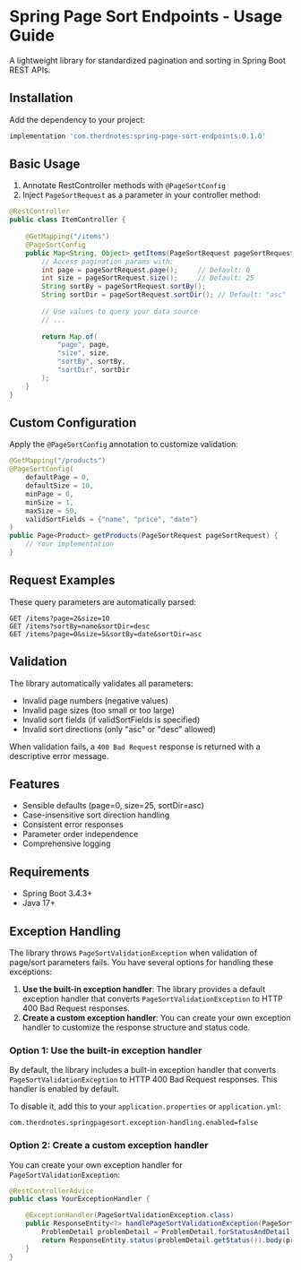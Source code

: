 # Spring Page Sort Endpoints - Usage Guide

A lightweight library for standardized pagination and sorting in Spring Boot REST APIs.

## Installation

Add the dependency to your project:

```gradle
implementation 'com.therdnotes:spring-page-sort-endpoints:0.1.0'
```

## Basic Usage

1. Annotate RestController methods with `@PageSortConfig`
2. Inject `PageSortRequest` as a parameter in your controller method:

```java
@RestController
public class ItemController {
    
    @GetMapping("/items")
    @PageSortConfig
    public Map<String, Object> getItems(PageSortRequest pageSortRequest) {
        // Access pagination params with:
        int page = pageSortRequest.page();     // Default: 0
        int size = pageSortRequest.size();     // Default: 25
        String sortBy = pageSortRequest.sortBy();
        String sortDir = pageSortRequest.sortDir(); // Default: "asc"
        
        // Use values to query your data source
        // ...
        
        return Map.of(
            "page", page,
            "size", size,
            "sortBy", sortBy,
            "sortDir", sortDir
        );
    }
}
```

## Custom Configuration

Apply the `@PageSortConfig` annotation to customize validation:

```java
@GetMapping("/products")
@PageSortConfig(
    defaultPage = 0,
    defaultSize = 10,
    minPage = 0,
    minSize = 1,
    maxSize = 50,
    validSortFields = {"name", "price", "date"}
)
public Page<Product> getProducts(PageSortRequest pageSortRequest) {
    // Your implementation
}
```

## Request Examples

These query parameters are automatically parsed:

```
GET /items?page=2&size=10
GET /items?sortBy=name&sortDir=desc
GET /items?page=0&size=5&sortBy=date&sortDir=asc
```

## Validation

The library automatically validates all parameters:
- Invalid page numbers (negative values)
- Invalid page sizes (too small or too large)
- Invalid sort fields (if validSortFields is specified)
- Invalid sort directions (only "asc" or "desc" allowed)

When validation fails, a `400 Bad Request` response is returned with a descriptive error message.

## Features

- Sensible defaults (page=0, size=25, sortDir=asc)
- Case-insensitive sort direction handling
- Consistent error responses
- Parameter order independence
- Comprehensive logging

## Requirements

- Spring Boot 3.4.3+
- Java 17+

## Exception Handling

The library throws `PageSortValidationException` when validation of page/sort parameters fails. You have several options for handling these exceptions:
1. **Use the built-in exception handler**: The library provides a default exception handler that converts `PageSortValidationException` to HTTP 400 Bad Request responses.
2. **Create a custom exception handler**: You can create your own exception handler to customize the response structure and status code.

### Option 1: Use the built-in exception handler

By default, the library includes a built-in exception handler that converts `PageSortValidationException` to HTTP 400 Bad Request responses. This handler is enabled by default.

To disable it, add this to your `application.properties` or `application.yml`:

```properties
com.therdnotes.springpagesort.exception-handling.enabled=false
```

### Option 2: Create a custom exception handler

You can create your own exception handler for `PageSortValidationException`:

```java
@RestControllerAdvice
public class YourExceptionHandler {

    @ExceptionHandler(PageSortValidationException.class)
    public ResponseEntity<?> handlePageSortValidationException(PageSortValidationException ex) {
        ProblemDetail problemDetail = ProblemDetail.forStatusAndDetail(HttpStatus.BAD_REQUEST, "Paging/sorting query parameters validation error: "+ex.getMessage());
        return ResponseEntity.status(problemDetail.getStatus()).body(problemDetail);
    }
}
```
